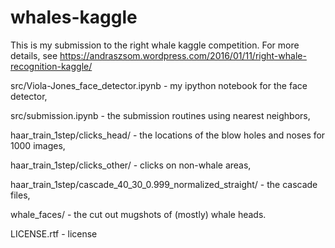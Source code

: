 # whales-kaggle
This is my submission to the right whale kaggle competition. For more details, see https://andraszsom.wordpress.com/2016/01/11/right-whale-recognition-kaggle/

src/Viola-Jones_face_detector.ipynb - my ipython notebook for the face detector,

src/submission.ipynb - the submission routines using nearest neighbors,

haar_train_1step/clicks_head/ - the locations of the blow holes and noses for 1000 images,

haar_train_1step/clicks_other/ - clicks on non-whale areas,

haar_train_1step/cascade_40_30_0.999_normalized_straight/ - the cascade files,

whale_faces/ - the cut out mugshots of (mostly) whale heads.

LICENSE.rtf - license